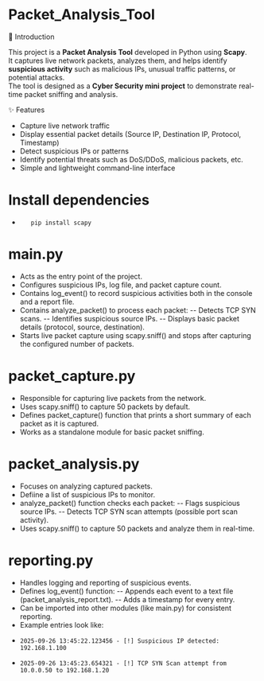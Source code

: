 # Packet_Analysis_Tool

📌 Introduction

This project is a **Packet Analysis Tool** developed in Python using **Scapy**.  
It captures live network packets, analyzes them, and helps identify **suspicious activity** such as malicious IPs, unusual traffic patterns, or potential attacks.  
The tool is designed as a **Cyber Security mini project** to demonstrate real-time packet sniffing and analysis.


✨ Features

- Capture live network traffic
- Display essential packet details (Source IP, Destination IP, Protocol, Timestamp)
- Detect suspicious IPs or patterns
- Identify potential threats such as DoS/DDoS, malicious packets, etc.
- Simple and lightweight command-line interface

 # Install dependencies
-        pip install scapy
 # main.py
- Acts as the entry point of the project.
- Configures suspicious IPs, log file, and packet capture count.
- Contains log_event() to record suspicious activities both in the console and a report file.
- Contains analyze_packet() to process each packet:
-- Detects TCP SYN scans.
-- Identifies suspicious source IPs.
--  Displays basic packet details (protocol, source, destination).
-  Starts live packet capture using scapy.sniff() and stops after capturing the configured number of packets.

  # packet_capture.py
-  Responsible for capturing live packets from the network.
-  Uses scapy.sniff() to capture 50 packets by default.
-  Defines packet_capture() function that prints a short summary of each packet as it is captured.
-  Works as a standalone module for basic packet sniffing.

# packet_analysis.py
- Focuses on analyzing captured packets.
- Defiine a list of suspicious IPs to monitor.
- analyze_packet() function checks each packet:
-- Flags suspicious source IPs.
-- Detects TCP SYN scan attempts (possible port scan activity).
- Uses scapy.sniff() to capture 50 packets and analyze them in real-time.

# reporting.py

- Handles logging and reporting of suspicious events.
- Defines log_event() function:
-- Appends each event to a text file (packet_analysis_report.txt).
-- Adds a timestamp for every entry.
- Can be imported into other modules (like main.py) for consistent reporting.
- Example entries look like:
-     2025-09-26 13:45:22.123456 - [!] Suspicious IP detected: 192.168.1.100
-     2025-09-26 13:45:23.654321 - [!] TCP SYN Scan attempt from 10.0.0.50 to 192.168.1.20
